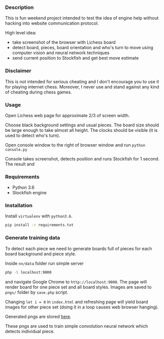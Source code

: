 ### Description

This is fun weekend project intended to test the idea of 
engine help without hacking into website communication protocol.

High level idea:
  * take screenshot of the browser with Lichess board
  * detect board, pieces, board orientation and who's turn to move using 
  computer vision and neural network techniques
  * send current position to Stockfish and get best move estimate

### Disclaimer

This is not intended for serious cheating and 
I don't encourage you to use it for playing internet chess.
Moreover, I never use and stand against any kind of cheating
during chess games.

### Usage

Open Lichess web page for approximate 2/3 of screen width.

Choose black background settings and usual pieces. The board size
should be large enough to take almost all height. 
The clocks should be visible (it is used to detect who's turn).

Open console window to the right of browser window and run
`python console.py`

Console takes screenshot, detects position and runs Stockfish for 1 second.
The result and 

### Requirements

  * Python 3.6
  * Stockfish engine

### Installation

Install `virtualenv` with `python3.6`.

```bash
pip install -r requirements.txt
```

### Generate training data

To detect each piece we need to generate boards full of pieces 
for each board background and piece style.

Inside `nn/data` folder run simple server
```bash
php -S localhost:9000
```
and navigate Google Chrome to `http://localhost:9000`.
The page will render board for one piece set and all board styles.
Images are saved to `pngs/` folder by `save.php` script.

Changing `let i = 0` in `index.html` and refreshing page will yield board images for other piece set 
(doing it in a loop causes web browser hanging).

Generated pngs are stored [here](https://drive.google.com/open?id=1Xhd4tvIjbg8T7l0BRe0qKiakf_roZGkX).

These pngs are used to train simple convolution neural network which detects
individual piece.